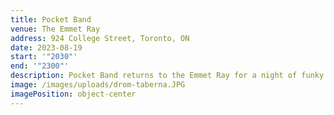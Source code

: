 ```yaml
---
title: Pocket Band
venue: The Emmet Ray
address: 924 College Street, Toronto, ON
date: 2023-08-19
start: '"2030"'
end: '"2300"'
description: Pocket Band returns to the Emmet Ray for a night of funky R&B and Neo Soul!
image: /images/uploads/drom-taberna.JPG
imagePosition: object-center
---
```

